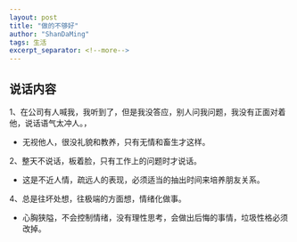 ```yaml
---
layout: post
title: "做的不够好"
author: "ShanDaMing"
tags: 生活
excerpt_separator: <!--more-->
---
```


## 说话内容
1、在公司有人喊我，我听到了，但是我没答应，别人问我问题，我没有正面对着他，说话语气太冲人。<!--more-->，
* 无视他人，很没礼貌和教养，只有无情和畜生才这样。

2、整天不说话，板着脸，只有工作上的问题时才说话。
* 这是不近人情，疏远人的表现，必须适当的抽出时间来培养朋友关系。

4、总是往坏处想，往极端的方面想，情绪化做事。
* 心胸狭隘，不会控制情绪，没有理性思考，会做出后悔的事情，垃圾性格必须改掉。
